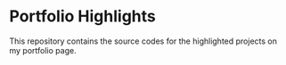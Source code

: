# Portfolio Highlights
This repository contains the source codes for the highlighted projects on my portfolio page.
